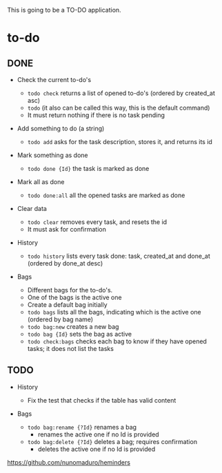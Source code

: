This is going to be a TO-DO application.

# to-do

## DONE

- Check the current to-do's
    - `todo check` returns a list of opened to-do's (ordered by created_at asc)
    - `todo` (it also can be called this way, this is the default command)
    - It must return nothing if there is no task pending
- Add something to do (a string)
    - `todo add` asks for the task description, stores it, and returns its id
- Mark something as done
    - `todo done {Id}` the task is marked as done
- Mark all as done
    - `todo done:all` all the opened tasks are marked as done
- Clear data
    - `todo clear` removes every task, and resets the id
    - It must ask for confirmation
- History
    - `todo history` lists every task done: task, created_at and done_at (ordered by done_at desc)

- Bags
    - Different bags for the to-do's.
    - One of the bags is the active one
    - Create a default bag initially
    - `todo bags` lists all the bags, indicating which is the active one (ordered by bag name)
    - `todo bag:new` creates a new bag
    - `todo bag {Id}` sets the bag as active
    - `todo check:bags` checks each bag to know if they have opened tasks; it does not list the tasks

## TODO

- History
    - Fix the test that checks if the table has valid content

- Bags
    - `todo bag:rename {?Id}` renames a bag
        - renames the active one if no Id is provided
    - `todo bag:delete {?Id}` deletes a bag; requires confirmation
        - deletes the active one if no Id is provided


https://github.com/nunomaduro/heminders
